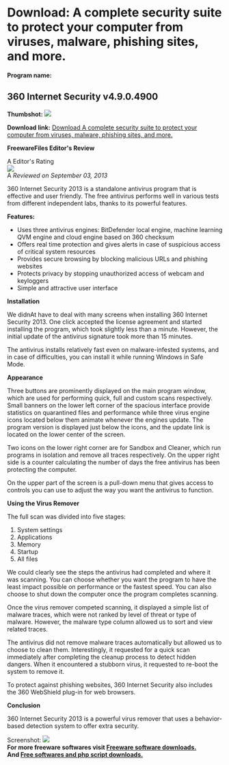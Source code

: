 # Download: A complete security suite to protect your computer from viruses, malware, phishing sites, and more.

**Program name:**

## 360 Internet Security v4.9.0.4900

  
**Thumbshot:** ![](http://www.freewarefiles.com/screenshot/360inetscrty_md.jpg)   
  
**Download link:** [Download A complete security suite to protect your computer from viruses, malware, phishing sites, and more.](http://freesoftwares.boysofts.com/360-Internet-Security_program_91211.html)  
  


**FreewareFiles Editor's Review**  
  


A Editor's Rating  
![](http://www.freewarefiles.com/images/rating/4.5.gif)  
A _Reviewed on September 03, 2013_   
  
360 Internet Security 2013 is a standalone antivirus program that is effective and user friendly. The free antivirus performs well in various tests from different independent labs, thanks to its powerful features. 

**Features:**

  * Uses three antivirus engines: BitDefender local engine, machine learning QVM engine and cloud engine based on 360 checksum 
  * Offers real time protection and gives alerts in case of suspicious access of critical system resources 
  * Provides secure browsing by blocking malicious URLs and phishing websites 
  * Protects privacy by stopping unauthorized access of webcam and keyloggers 
  * Simple and attractive user interface 

**Installation**

We didnAt have to deal with many screens when installing 360 Internet Security 2013. One click accepted the license agreement and started installing the program, which took slightly less than a minute. However, the initial update of the antivirus signature took more than 15 minutes. 

The antivirus installs relatively fast even on malware-infested systems, and in case of difficulties, you can install it while running Windows in Safe Mode. 

**Appearance**

Three buttons are prominently displayed on the main program window, which are used for performing quick, full and custom scans respectively. Small banners on the lower left corner of the spacious interface provide statistics on quarantined files and performance while three virus engine icons located below them animate whenever the engines update. The program version is displayed just below the icons, and the update link is located on the lower center of the screen.

Two icons on the lower right corner are for Sandbox and Cleaner, which run programs in isolation and remove all traces respectively. On the upper right side is a counter calculating the number of days the free antivirus has been protecting the computer.

On the upper part of the screen is a pull-down menu that gives access to controls you can use to adjust the way you want the antivirus to function.

**Using the Virus Remover**

The full scan was divided into five stages:

  1. System settings 
  2. Applications 
  3. Memory 
  4. Startup 
  5. All files 

We could clearly see the steps the antivirus had completed and where it was scanning. You can choose whether you want the program to have the least impact possible on performance or the fastest speed. You can also choose to shut down the computer once the program completes scanning.

Once the virus remover competed scanning, it displayed a simple list of malware traces, which were not ranked by level of threat or type of malware. However, the malware type column allowed us to sort and view related traces.

The antivirus did not remove malware traces automatically but allowed us to choose to clean them. Interestingly, it requested for a quick scan immediately after completing the cleanup process to detect hidden dangers. When it encountered a stubborn virus, it requested to re-boot the system to remove it.

To protect against phishing websites, 360 Internet Security also includes the 360 WebShield plug-in for web browsers.

**Conclusion**

360 Internet Security 2013 is a powerful virus remover that uses a behavior-based detection system to offer extra security. 

  
  
Screenshot: ![](http://www.freewarefiles.com/screenshot/360inetscrty.jpg)   
**For more freeware softwares visit [Freeware software downloads.](http://freesoftwares.boysofts.com/)**   
**And [Free softwares and php script downloads.](http://www.boysofts.com/)**
